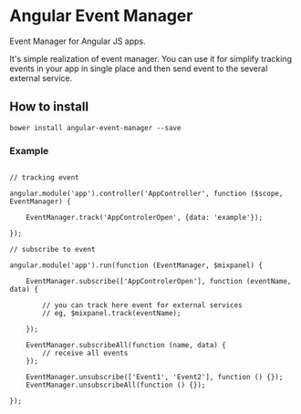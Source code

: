 # Angular Event Manager

Event Manager for Angular JS apps.

It's simple realization of event manager. You can use it for simplify tracking events in your app in single place and then send event to the several external service. 

## How to install

```
bower install angular-event-manager --save
```

### Example

```

// tracking event

angular.module('app').controller('AppController', function ($scope, EventManager) {

    EventManager.track('AppControlerOpen', {data: 'example'});
    
});

// subscribe to event

angular.module('app').run(function (EventManager, $mixpanel) {

    EventManager.subscribe(['AppControlerOpen'], function (eventName, data) {
        
        // you can track here event for external services
        // eg, $mixpanel.track(eventName);
        
    }); 
    
    EventManager.subscribeAll(function (name, data) {
        // receive all events
    });
    
    EventManager.unsubscribe(['Event1', 'Event2'], function () {});
    EventManager.unsubscribeAll(function () {});
    
});
```